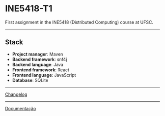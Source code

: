 # INE5418-T1

First assignment in the INE5418 (Distributed Computing) course at UFSC.

---

## Stack

* **Project manager**: Maven
* **Backend framework**: snf4j
* **Backend language**: Java
* **Frontend framework**: React
* **Frontend language**: JavaScript
* **Database**: SQLite

---

[Changelog](Changelog.md)

---

[Documentação](documentation%2FProtocol.md)
